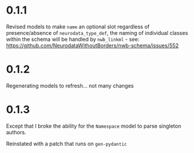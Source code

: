 # 0.1.1

Revised models to make `name` an optional slot regardless of presence/absence
of `neurodata_type_def`, the naming of individual classes within the schema will be
handled by `nwb_linkml` - see:
https://github.com/NeurodataWithoutBorders/nwb-schema/issues/552

# 0.1.2

Regenerating models to refresh... not many changes

# 0.1.3

Except that I broke the ability for the `Namespace` model to parse singleton authors.

Reinstated with a patch that runs on `gen-pydantic`